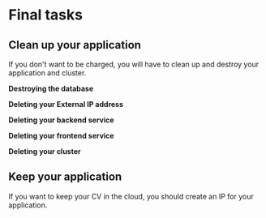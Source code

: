 # Final tasks


## Clean up your application
If you don't want to be charged, you will have to clean up and destroy your application and cluster. 

**Destroying the database**

**Deleting your External IP address**

**Deleting your backend service**

**Deleting your frontend service**

**Deleting your cluster**



## Keep your application

If you want to keep your CV in the cloud, you should create an IP for your application. 
